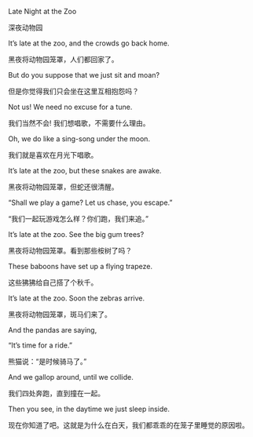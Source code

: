 Late Night at the Zoo

深夜动物园


It’s late at the zoo, and the crowds go back home.

黑夜将动物园笼罩，人们都回家了。




But do you suppose that we just sit and moan?

但是你觉得我们只会坐在这里互相抱怨吗？




Not us! We need no excuse for a tune.

我们当然不会! 我们想唱歌，不需要什么理由。

Oh, we do like a sing-song under the moon.

我们就是喜欢在月光下唱歌。




It’s late at the zoo, but these snakes are awake.

黑夜将动物园笼罩，但蛇还很清醒。




“Shall we play a game? Let us chase, you escape.”

“我们一起玩游戏怎么样？你们跑，我们来追。”




It’s late at the zoo. See the big gum trees?

黑夜将动物园笼罩。看到那些桉树了吗？

These baboons have set up a flying trapeze.

这些狒狒给自己搭了个秋千。




It’s late at the zoo. Soon the zebras arrive.

黑夜将动物园笼罩，斑马们来了。




And the pandas are saying,

“It’s time for a ride.”

熊猫说：“是时候骑马了。”




And we gallop around, until we collide.

我们四处奔跑，直到撞在一起。


Then you see, in the daytime we just sleep inside.

现在你知道了吧。这就是为什么在白天，我们都乖乖的在笼子里睡觉的原因啦。
